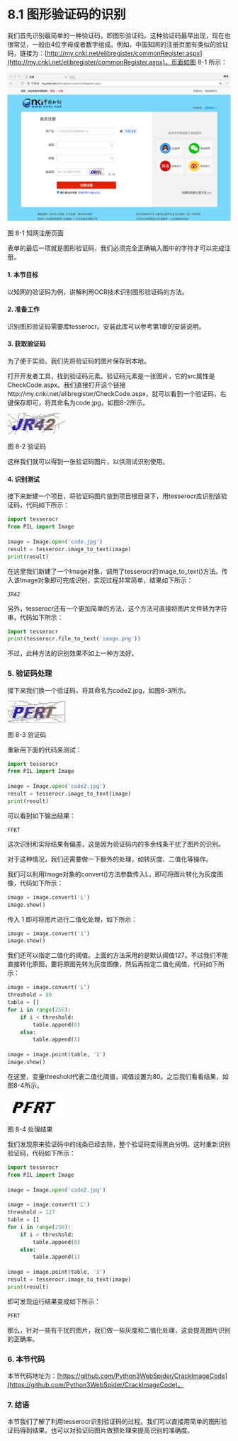# 8.1 图形验证码的识别

我们首先识别最简单的一种验证码，即图形验证码。这种验证码最早出现，现在也很常见，一般由4位字母或者数字组成。例如，中国知网的注册页面有类似的验证码，链接为：[http://my.cnki.net/elibregister/commonRegister.aspx](http://my.cnki.net/elibregister/commonRegister.aspx)，页面如图 8-1 所示：

![](./assets/8-1.png)

图 8-1 知网注册页面

表单的最后一项就是图形验证码，我们必须完全正确输入图中的字符才可以完成注册。

#### 1. 本节目标

以知网的验证码为例，讲解利用OCR技术识别图形验证码的方法。

#### 2. 准备工作

识别图形验证码需要库tesserocr。安装此库可以参考第1章的安装说明。

#### 3. 获取验证码

为了便于实验，我们先将验证码的图片保存到本地。

打开开发者工具，找到验证码元素。验证码元素是一张图片，它的src属性是CheckCode.aspx。我们直接打开这个链接http://my.cnki.net/elibregister/CheckCode.aspx，就可以看到一个验证码，右键保存即可，将其命名为code.jpg，如图8-2所示。

![](./assets/8-2.jpg)

图 8-2 验证码

这样我们就可以得到一张验证码图片，以供测试识别使用。

#### 4. 识别测试

接下来新建一个项目，将验证码图片放到项目根目录下，用tesserocr库识别该验证码，代码如下所示：

```python
import tesserocr
from PIL import Image

image = Image.open('code.jpg')
result = tesserocr.image_to_text(image)
print(result)
```

在这里我们新建了一个Image对象，调用了tesserocr的image_to_text()方法。传入该Image对象即可完成识别，实现过程非常简单，结果如下所示：

```
JR42
```

另外，tesserocr还有一个更加简单的方法，这个方法可直接将图片文件转为字符串，代码如下所示：

```python
import tesserocr
print(tesserocr.file_to_text('image.png'))
```

不过，此种方法的识别效果不如上一种方法好。

### 5. 验证码处理

接下来我们换一个验证码，将其命名为code2.jpg，如图8-3所示。

![](./assets/8-3.jpg)

图 8-3 验证码

重新用下面的代码来测试：

```python
import tesserocr
from PIL import Image

image = Image.open('code2.jpg')
result = tesserocr.image_to_text(image)
print(result)
```

可以看到如下输出结果：

```
FFKT
```

这次识别和实际结果有偏差，这是因为验证码内的多余线条干扰了图片的识别。

对于这种情况，我们还需要做一下额外的处理，如转灰度、二值化等操作。

我们可以利用Image对象的convert()方法参数传入L，即可将图片转化为灰度图像，代码如下所示：

```python
image = image.convert('L')
image.show()
```

传入 1 即可将图片进行二值化处理，如下所示：

```python
image = image.convert('1')
image.show()
```

我们还可以指定二值化的阈值。上面的方法采用的是默认阈值127。不过我们不能直接转化原图，要将原图先转为灰度图像，然后再指定二值化阈值，代码如下所示：

```python
image = image.convert('L')
threshold = 80
table = []
for i in range(256):
    if i < threshold:
        table.append(0)
    else:
        table.append(1)

image = image.point(table, '1')
image.show()
```

在这里，变量threshold代表二值化阈值，阈值设置为80。之后我们看看结果，如图8-4所示。

![](./assets/8-4.jpg)

图 8-4 处理结果

我们发现原来验证码中的线条已经去除，整个验证码变得黑白分明。这时重新识别验证码，代码如下所示：

```python
import tesserocr
from PIL import Image

image = Image.open('code2.jpg')

image = image.convert('L')
threshold = 127
table = []
for i in range(256):
    if i < threshold:
        table.append(0)
    else:
        table.append(1)

image = image.point(table, '1')
result = tesserocr.image_to_text(image)
print(result)
```

即可发现运行结果变成如下所示：

```python
PFRT
```

那么，针对一些有干扰的图片，我们做一些灰度和二值化处理，这会提高图片识别的正确率。

### 6. 本节代码

本节代码地址为：[https://github.com/Python3WebSpider/CrackImageCode](https://github.com/Python3WebSpider/CrackImageCode)。

### 7. 结语

本节我们了解了利用tesserocr识别验证码的过程。我们可以直接用简单的图形验证码得到结果，也可以对验证码图片做预处理来提高识别的准确度。

